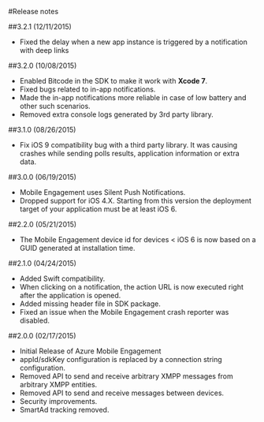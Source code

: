 <properties
	pageTitle="Azure Mobile Engagement iOS SDK Release Notes"
	description="Latest updates and procedures for iOS SDK for Azure Mobile Engagement"
	services="mobile-engagement"
	documentationCenter="mobile"
	authors="MehrdadMzfr"
	manager="dwrede"
	editor="" />

<tags
	ms.service="mobile-engagement"
	ms.workload="mobile"
	ms.tgt_pltfrm="mobile-ios"
	ms.devlang="objective-c"
	ms.topic="article"
	ms.date="02/29/2016"
	ms.author="MehrdadMzfr" />

#Release notes

##3.2.1 (12/11/2015)

-   Fixed the delay when a new app instance is triggered by a notification with deep links 

##3.2.0 (10/08/2015)

-   Enabled Bitcode in the SDK to make it work with **Xcode 7**.
-   Fixed bugs related to in-app notifications.
-   Made the in-app notifications more reliable in case of low battery and other such scenarios.
-   Removed extra console logs generated by 3rd party library.

##3.1.0 (08/26/2015)

-   Fix iOS 9 compatibility bug with a third party library. It was causing crashes while sending polls results, application information or extra data.

##3.0.0 (06/19/2015)

-   Mobile Engagement uses Silent Push Notifications.
-   Dropped support for iOS 4.X. Starting from this version the deployment target of your application must be at least iOS 6.

##2.2.0 (05/21/2015)

-   The Mobile Engagement device id for devices < iOS 6 is now based on a GUID generated at installation time.

##2.1.0 (04/24/2015)

-   Added Swift compatibility.
-   When clicking on a notification, the action URL is now executed right after the application is opened.
-   Added missing header file in SDK package.
-   Fixed an issue when the Mobile Engagement crash reporter was disabled.

##2.0.0 (02/17/2015)

-   Initial Release of Azure Mobile Engagement
-   appId/sdkKey configuration is replaced by a connection string configuration.
-   Removed API to send and receive arbitrary XMPP messages from arbitrary XMPP entities.
-   Removed API to send and receive messages between devices.
-   Security improvements.
-   SmartAd tracking removed.
